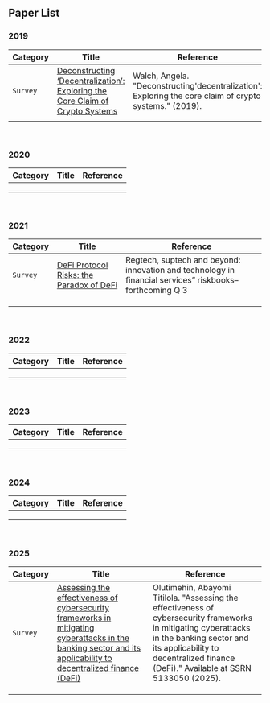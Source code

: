 ## Paper List

### 2019

|Category|Title|Reference|
|---|---|---|
|`Survey`| [Deconstructing ‘Decentralization’: Exploring the Core Claim of Crypto Systems](https://papers.ssrn.com/sol3/Delivery.cfm?abstractid=3326244)|Walch, Angela. "Deconstructing'decentralization': Exploring the core claim of crypto systems." (2019).|
||||

<br>

### 2020

|Category|Title|Reference|
|---|---|---|
|||
|||
|||

<br>

### 2021

|Category|Title|Reference|
|---|---|---|
|`Survey`|[DeFi Protocol Risks: the Paradox of DeFi](https://papers.ssrn.com/sol3/Delivery.cfm?abstractid=3866699)|Regtech, suptech and beyond: innovation and technology in financial services” riskbooks–forthcoming Q 3|Carter, Nic, and Linda Jeng. "DeFi protocol risks: The paradox of DeFi." Regtech, suptech and beyond: innovation and technology in financial services” riskbooks–forthcoming Q 3 (2021).|
||||
||||
||||
 
<br>

### 2022

|Category|Title|Reference|
|---|---|---|
||||
||||
||||

<br>

### 2023

|Category|Title|Reference|
|---|---|---|
||||
||||
||||

<br>

### 2024

|Category|Title|Reference|
|---|---|---|
||||
||||
||||

<br>

### 2025

|Category|Title|Reference|
|---|---|---|
|`Survey`|[Assessing the effectiveness of cybersecurity frameworks in mitigating cyberattacks in the banking sector and its applicability to decentralized finance (DeFi)](https://papers.ssrn.com/sol3/Delivery.cfm?abstractid=5133050)|Olutimehin, Abayomi Titilola. "Assessing the effectiveness of cybersecurity frameworks in mitigating cyberattacks in the banking sector and its applicability to decentralized finance (DeFi)." Available at SSRN 5133050 (2025).|
||||
||||
||||


